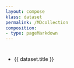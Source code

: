 ```yaml
---
layout: compose
klass: dataset
permalink: /MDcollection
composition:
- type: pageMarkdown
---
```


<div id="app" >

<h1 class="is-size-1" v-text="title"></h1>
<template v-text="title"></template>
<ul>
  <li v-for="dataset in datasets" :key="dataset.key">
    <a v-bind:href="'dataset?key='+ dataset.key">{{ dataset.title }}</a>
  </li>
 </ul>
</div>

<!-- <script src="https://unpkg.com/react@16/umd/react.production.min.js"></script>
<script src="https://unpkg.com/react-dom@16/umd/react-dom.production.min.js"></script> -->
<script src="https://cdn.jsdelivr.net/npm/vue@2/dist/vue.js"></script>
<script src="https://cdnjs.cloudflare.com/ajax/libs/axios/0.21.1/axios.min.js"></script>
<link rel="stylesheet" href="https://cdn.jsdelivr.net/npm/bulma@0.9.2/css/bulma.min.css">
<script src="custom-collection.js"></script>




